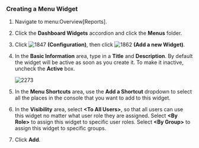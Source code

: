 ### Creating a Menu Widget

1.  Navigate to menu:Overview\[Reports\].

2.  Click the **Dashboard Widgets** accordion and click the **Menus**
    folder.

3.  Click ![1847](../images/1847.png) **(Configuration)**, then click
    ![1862](../images/1862.png) **(Add a new Widget)**.

4.  In the **Basic Information** area, type in a **Title** and
    **Description**. By default the widget will be active as soon as you
    create it. To make it inactive, uncheck the **Active** box.

    ![2273](../images/2273.png)

5.  In the **Menu Shortcuts** area, use the **Add a Shortcut** dropdown
    to select all the places in the console that you want to add to this
    widget.

6.  In the **Visibility** area, select **\<To All Users\>**, so that all
    users can use this widget no matter what user role they are
    assigned. Select **\<By Role\>** to assign this widget to specific
    user roles. Select **\<By Group\>** to assign this widget to
    specific groups.

7.  Click **Add**.
